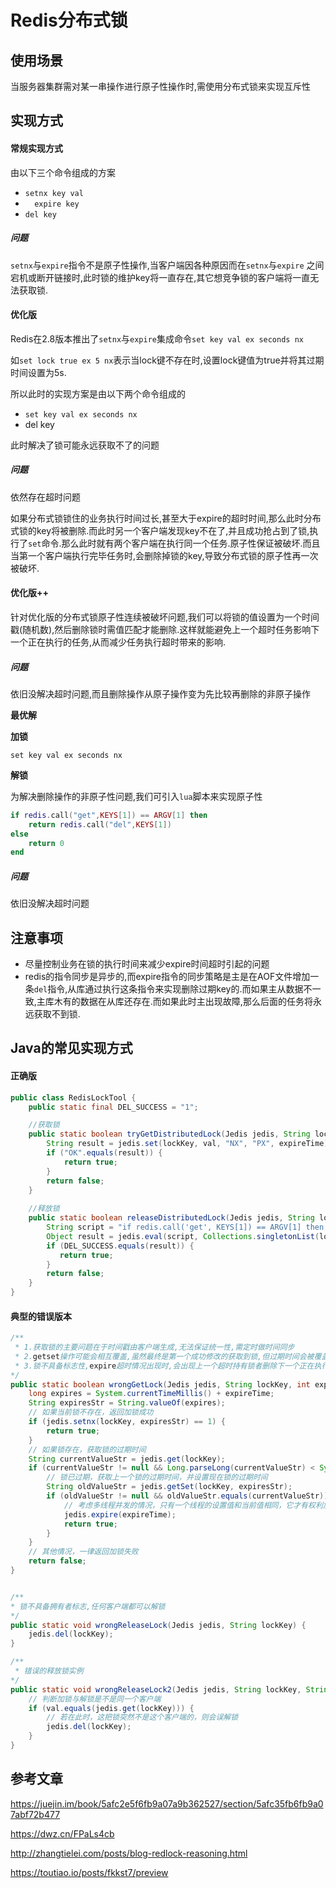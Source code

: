 # Redis分布式锁

## 使用场景

当服务器集群需对某一串操作进行原子性操作时,需使用分布式锁来实现互斥性



## 实现方式

#### 常规实现方式

由以下三个命令组成的方案

+ `setnx key val`
+ `  expire key`
+ `del key`

##### 问题

`setnx`与`expire`指令不是原子性操作,当客户端因各种原因而在`setnx`与`expire` 之间宕机或断开链接时,此时锁的维护key将一直存在,其它想竞争锁的客户端将一直无法获取锁.



#### 优化版

Redis在2.8版本推出了`setnx`与`expire`集成命令`set key val ex seconds nx`

如`set lock true ex 5 nx`表示当lock键不存在时,设置lock键值为true并将其过期时间设置为5s.

所以此时的实现方案是由以下两个命令组成的

+ `set key val ex seconds nx`
+ del key

此时解决了锁可能永远获取不了的问题

##### 问题

依然存在超时问题

如果分布式锁锁住的业务执行时间过长,甚至大于expire的超时时间,那么此时分布式锁的key将被删除.而此时另一个客户端发现key不在了,并且成功抢占到了锁,执行了`set`命令.那么此时就有两个客户端在执行同一个任务.原子性保证被破坏.而且当第一个客户端执行完毕任务时,会删除掉锁的key,导致分布式锁的原子性再一次被破坏.



#### 优化版++

针对优化版的分布式锁原子性连续被破坏问题,我们可以将锁的值设置为一个时间戳(随机数),然后删除锁时需值匹配才能删除.这样就能避免上一个超时任务影响下一个正在执行的任务,从而减少任务执行超时带来的影响.



##### 问题

依旧没解决超时问题,而且删除操作从原子操作变为先比较再删除的非原子操作



**最优解**

**加锁**

```
set key val ex seconds nx
```

**解锁**

为解决删除操作的非原子性问题,我们可引入`lua`脚本来实现原子性

```lua
if redis.call("get",KEYS[1]) == ARGV[1] then
    return redis.call("del",KEYS[1])
else
    return 0
end
```

##### 问题

依旧没解决超时问题



## 注意事项

+ 尽量控制业务在锁的执行时间来减少expire时间超时引起的问题
+ redis的指令同步是异步的,而expire指令的同步策略是主是在AOF文件增加一条`del`指令,从库通过执行这条指令来实现删除过期key的.而如果主从数据不一致,主库木有的数据在从库还存在.而如果此时主出现故障,那么后面的任务将永远获取不到锁.



## Java的常见实现方式

#### 正确版

```java
public class RedisLockTool {
    public static final DEL_SUCCESS = "1";

    //获取锁
    public static boolean tryGetDistributedLock(Jedis jedis, String lockKey, String val, int expireTime) {
        String result = jedis.set(lockKey, val, "NX", "PX", expireTime);
        if ("OK".equals(result)) {
            return true;
        }
        return false;
    }
    
    //释放锁
    public static boolean releaseDistributedLock(Jedis jedis, String lockKey, String val) {
        String script = "if redis.call('get', KEYS[1]) == ARGV[1] then return redis.call('del', KEYS[1]) else return 0 end";
        Object result = jedis.eval(script, Collections.singletonList(lockKey), Collections.singletonList(val));
        if (DEL_SUCCESS.equals(result)) {
           return true;
        }
        return false;
    }
}

```

#### 典型的错误版本

```java
/**
 * 1.获取锁的主要问题在于时间戳由客户端生成,无法保证统一性,需定时做时间同步
 * 2.getset操作可能会相互覆盖,虽然最终是第一个成功修改的获取到锁,但过期时间会被覆盖(影响较小)
 * 3.锁不具备标志性,expire超时情况出现时,会出现上一个超时持有锁者删除下一个正在执行任务持有者的情况
*/
public static boolean wrongGetLock(Jedis jedis, String lockKey, int expireTime) {
    long expires = System.currentTimeMillis() + expireTime;
    String expiresStr = String.valueOf(expires);
    // 如果当前锁不存在，返回加锁成功
    if (jedis.setnx(lockKey, expiresStr) == 1) {
        return true;
    }
    // 如果锁存在，获取锁的过期时间
    String currentValueStr = jedis.get(lockKey);
    if (currentValueStr != null && Long.parseLong(currentValueStr) < System.currentTimeMillis()) {
        // 锁已过期，获取上一个锁的过期时间，并设置现在锁的过期时间
        String oldValueStr = jedis.getSet(lockKey, expiresStr);
        if (oldValueStr != null && oldValueStr.equals(currentValueStr)) {
            // 考虑多线程并发的情况，只有一个线程的设置值和当前值相同，它才有权利加锁
            jedis.expire(expireTime);
            return true;
        }
    }
    // 其他情况，一律返回加锁失败
    return false;
}


/**
* 锁不具备拥有者标志,任何客户端都可以解锁
*/
public static void wrongReleaseLock(Jedis jedis, String lockKey) {
    jedis.del(lockKey);
}

/**
 * 错误的释放锁实例
*/
public static void wrongReleaseLock2(Jedis jedis, String lockKey, String val) {
    // 判断加锁与解锁是不是同一个客户端
    if (val.equals(jedis.get(lockKey))) {
        // 若在此时，这把锁突然不是这个客户端的，则会误解锁
        jedis.del(lockKey);
    }
}
```



## 参考文章

<https://juejin.im/book/5afc2e5f6fb9a07a9b362527/section/5afc35fb6fb9a07abf72b477>

https://dwz.cn/FPaLs4cb

<http://zhangtielei.com/posts/blog-redlock-reasoning.html>

<https://toutiao.io/posts/fkkst7/preview>